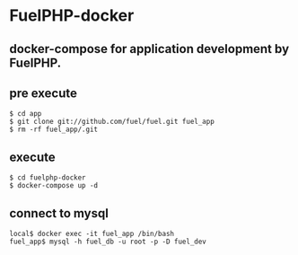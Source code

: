 # FuelPHP-docker
## docker-compose for application development by FuelPHP.

## pre execute
```
$ cd app
$ git clone git://github.com/fuel/fuel.git fuel_app
$ rm -rf fuel_app/.git
```

## execute
```
$ cd fuelphp-docker
$ docker-compose up -d
```

## connect to mysql
```
local$ docker exec -it fuel_app /bin/bash
fuel_app$ mysql -h fuel_db -u root -p -D fuel_dev
```
